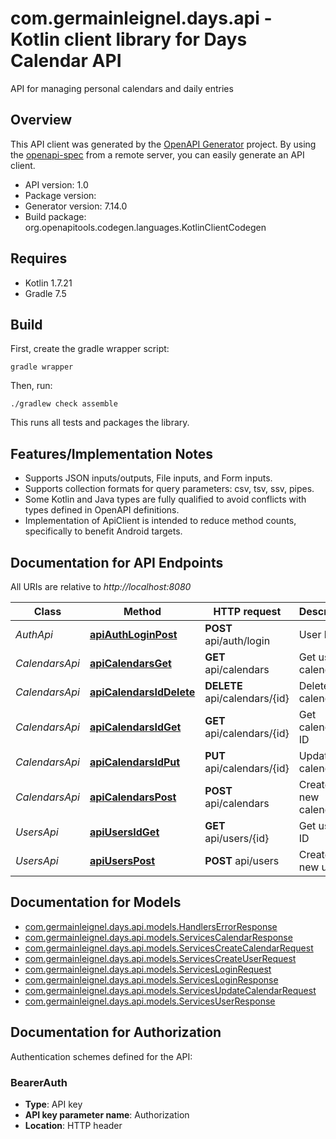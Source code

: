 # com.germainleignel.days.api - Kotlin client library for Days Calendar API

API for managing personal calendars and daily entries

## Overview
This API client was generated by the [OpenAPI Generator](https://openapi-generator.tech) project.  By using the [openapi-spec](https://github.com/OAI/OpenAPI-Specification) from a remote server, you can easily generate an API client.

- API version: 1.0
- Package version: 
- Generator version: 7.14.0
- Build package: org.openapitools.codegen.languages.KotlinClientCodegen

## Requires

* Kotlin 1.7.21
* Gradle 7.5

## Build

First, create the gradle wrapper script:

```
gradle wrapper
```

Then, run:

```
./gradlew check assemble
```

This runs all tests and packages the library.

## Features/Implementation Notes

* Supports JSON inputs/outputs, File inputs, and Form inputs.
* Supports collection formats for query parameters: csv, tsv, ssv, pipes.
* Some Kotlin and Java types are fully qualified to avoid conflicts with types defined in OpenAPI definitions.
* Implementation of ApiClient is intended to reduce method counts, specifically to benefit Android targets.

<a id="documentation-for-api-endpoints"></a>
## Documentation for API Endpoints

All URIs are relative to *http://localhost:8080*

| Class | Method | HTTP request | Description |
| ------------ | ------------- | ------------- | ------------- |
| *AuthApi* | [**apiAuthLoginPost**](docs/AuthApi.md#apiauthloginpost) | **POST** api/auth/login | User login |
| *CalendarsApi* | [**apiCalendarsGet**](docs/CalendarsApi.md#apicalendarsget) | **GET** api/calendars | Get user calendars |
| *CalendarsApi* | [**apiCalendarsIdDelete**](docs/CalendarsApi.md#apicalendarsiddelete) | **DELETE** api/calendars/{id} | Delete calendar |
| *CalendarsApi* | [**apiCalendarsIdGet**](docs/CalendarsApi.md#apicalendarsidget) | **GET** api/calendars/{id} | Get calendar by ID |
| *CalendarsApi* | [**apiCalendarsIdPut**](docs/CalendarsApi.md#apicalendarsidput) | **PUT** api/calendars/{id} | Update calendar |
| *CalendarsApi* | [**apiCalendarsPost**](docs/CalendarsApi.md#apicalendarspost) | **POST** api/calendars | Create a new calendar |
| *UsersApi* | [**apiUsersIdGet**](docs/UsersApi.md#apiusersidget) | **GET** api/users/{id} | Get user by ID |
| *UsersApi* | [**apiUsersPost**](docs/UsersApi.md#apiuserspost) | **POST** api/users | Create a new user |


<a id="documentation-for-models"></a>
## Documentation for Models

 - [com.germainleignel.days.api.models.HandlersErrorResponse](docs/HandlersErrorResponse.md)
 - [com.germainleignel.days.api.models.ServicesCalendarResponse](docs/ServicesCalendarResponse.md)
 - [com.germainleignel.days.api.models.ServicesCreateCalendarRequest](docs/ServicesCreateCalendarRequest.md)
 - [com.germainleignel.days.api.models.ServicesCreateUserRequest](docs/ServicesCreateUserRequest.md)
 - [com.germainleignel.days.api.models.ServicesLoginRequest](docs/ServicesLoginRequest.md)
 - [com.germainleignel.days.api.models.ServicesLoginResponse](docs/ServicesLoginResponse.md)
 - [com.germainleignel.days.api.models.ServicesUpdateCalendarRequest](docs/ServicesUpdateCalendarRequest.md)
 - [com.germainleignel.days.api.models.ServicesUserResponse](docs/ServicesUserResponse.md)


<a id="documentation-for-authorization"></a>
## Documentation for Authorization


Authentication schemes defined for the API:
<a id="BearerAuth"></a>
### BearerAuth

- **Type**: API key
- **API key parameter name**: Authorization
- **Location**: HTTP header

